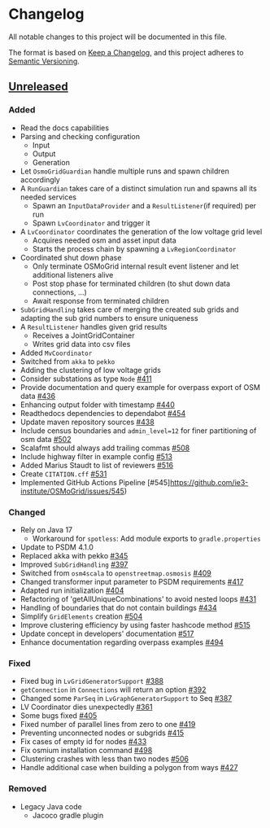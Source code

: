# Changelog
All notable changes to this project will be documented in this file.

The format is based on [Keep a Changelog](https://keepachangelog.com/en/1.0.0/),
and this project adheres to [Semantic Versioning](https://semver.org/spec/v2.0.0.html).

## [Unreleased]

### Added
- Read the docs capabilities
- Parsing and checking configuration
  - Input
  - Output
  - Generation
- Let `OsmoGridGuardian` handle multiple runs and spawn children accordingly
- A `RunGuardian` takes care of a distinct simulation run and spawns all its needed services
  - Spawn an `InputDataProvider` and a `ResultListener`(if required) per run
  - Spawn `LvCoordinator` and trigger it
- A `LvCoordinator` coordinates the generation of the low voltage grid level
  - Acquires needed osm and asset input data
  - Starts the process chain by spawning a `LvRegionCoordinator`
- Coordinated shut down phase
  - Only terminate OSMoGrid internal result event listener and let additional listeners alive
  - Post stop phase for terminated children (to shut down data connections, ...)
  - Await response from terminated children
- `SubGridHandling` takes care of merging the created sub grids and adapting the sub grid numbers to ensure uniqueness
- A `ResultListener` handles given grid results
  - Receives a JointGridContainer
  - Writes grid data into csv files
- Added `MvCoordinator`
- Switched from `akka` to `pekko`
- Adding the clustering of low voltage grids
- Consider substations as type `Node` [#411](https://github.com/ie3-institute/OSMoGrid/issues/411)
- Provide documentation and query example for overpass export of OSM data [#436](https://github.com/ie3-institute/OSMoGrid/issues/436)
- Enhancing output folder with timestamp [#440](https://github.com/ie3-institute/OSMoGrid/issues/440)
- Readthedocs dependencies to dependabot [#454](https://github.com/ie3-institute/OSMoGrid/issues/454)
- Update maven repository sources [#438](https://github.com/ie3-institute/OSMoGrid/issues/438)
- Include census boundaries and `admin_level=12` for finer partitioning of osm data [#502](https://github.com/ie3-institute/OSMoGrid/issues/502)
- Scalafmt should always add trailing commas [#508](https://github.com/ie3-institute/OSMoGrid/issues/508)
- Include highway filter in example config [#513](https://github.com/ie3-institute/OSMoGrid/issues/513)
- Added Marius Staudt to list of reviewers [#516](https://github.com/ie3-institute/OSMoGrid/issues/501)
- Create `CITATION.cff` [#531](https://github.com/ie3-institute/OSMoGrid/issues/531)
- Implemented GitHub Actions Pipeline [#545]https://github.com/ie3-institute/OSMoGrid/issues/545)

### Changed
- Rely on Java 17
  - Workaround for `spotless`: Add module exports to `gradle.properties`
- Update to PSDM 4.1.0
- Replaced akka with pekko [#345](https://github.com/ie3-institute/OSMoGrid/issues/345)
- Improved `SubGridHandling` [#397](https://github.com/ie3-institute/OSMoGrid/issues/397)
- Switched from `osm4scala` to `openstreetmap.osmosis` [#409](https://github.com/ie3-institute/OSMoGrid/issues/409)
- Changed transformer input parameter to PSDM requirements [#417](https://github.com/ie3-institute/OSMoGrid/issues/417)
- Adapted run initialization [#404](https://github.com/ie3-institute/OSMoGrid/issues/404)
- Refactoring of 'getAllUniqueCombinations' to avoid nested loops [#431](https://github.com/ie3-institute/OSMoGrid/issues/431)
- Handling of boundaries that do not contain buildings [#434](https://github.com/ie3-institute/OSMoGrid/issues/434)
- Simplify `GridElements` creation [#504](https://github.com/ie3-institute/OSMoGrid/issues/504)
- Improve clustering efficiency by using faster hashcode method [#515](https://github.com/ie3-institute/OSMoGrid/issues/515)
- Update concept in developers' documentation [#517](https://github.com/ie3-institute/OSMoGrid/issues/517)
- Enhance documentation regarding overpass examples [#494](https://github.com/ie3-institute/OSMoGrid/issues/494)

### Fixed
- Fixed bug in `LvGridGeneratorSupport` [#388](https://github.com/ie3-institute/OSMoGrid/issues/388)
- `getConnection` in `Connections` will return an option [#392](https://github.com/ie3-institute/OSMoGrid/issues/392)
- Changed some `ParSeq` in `LvGraphGeneratorSupport` to Seq [#387](https://github.com/ie3-institute/OSMoGrid/issues/387)
- LV Coordinator dies unexpectedly [#361](https://github.com/ie3-institute/OSMoGrid/issues/361)
- Some bugs fixed [#405](https://github.com/ie3-institute/OSMoGrid/issues/405)
- Fixed number of parallel lines from zero to one [#419](https://github.com/ie3-institute/OSMoGrid/issues/419)
- Preventing unconnected nodes or subgrids [#415](https://github.com/ie3-institute/OSMoGrid/issues/415)
- Fix cases of empty id for nodes [#433](https://github.com/ie3-institute/OSMoGrid/issues/433)
- Fix osmium installation command [#498](https://github.com/ie3-institute/OSMoGrid/issues/498)
- Clustering crashes with less than two nodes [#506](https://github.com/ie3-institute/OSMoGrid/issues/506)
- Handle additional case when building a polygon from ways [#427](https://github.com/ie3-institute/OSMoGrid/issues/427)

### Removed
- Legacy Java code
  - Jacoco gradle plugin

[Unreleased]: https://github.com/ie3-institute/OSMoGrid/compare/7e598e53e333c9c1a7b19906584f0357ddf07990...HEAD
